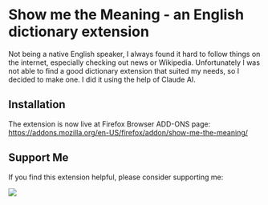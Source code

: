 # Show me the Meaning - an English dictionary extension

Not being a native English speaker, I always found it hard to follow things on the internet, especially checking out news or Wikipedia. Unfortunately I was not able to find a good dictionary extension that suited my needs, so I decided to make one. I did it using the help of Claude AI.

## Installation

The extension is now live at Firefox Browser ADD-ONS page: https://addons.mozilla.org/en-US/firefox/addon/show-me-the-meaning/

## Support Me

If you find this extension helpful, please consider supporting me:

<a href="https://www.buymeacoffee.com/neerkoli"><img src="https://img.buymeacoffee.com/button-api/?text=Buy me a coffee&emoji=&slug=neerkoli&button_colour=FFDD00&font_colour=000000&font_family=Bree&outline_colour=000000&coffee_colour=ffffff" /></a>